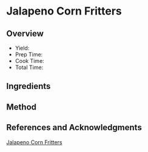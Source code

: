 # Jalapeno Corn Fritters

## Overview

- Yield:
- Prep Time:
- Cook Time:
- Total Time:

## Ingredients


## Method



## References and Acknowledgments

[Jalapeno Corn Fritters](http://theblondcook.com/2013/08/jalapeno-corn-fritters/)
